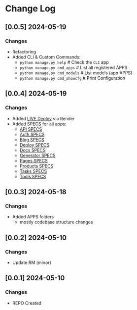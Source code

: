 # Change Log

## [0.0.5] 2024-05-19
### Changes

- Refactoring
- Added CLI & Custom Commands:
  - `python manage.py help`         # Check the `CLI` app
  - `python manage.py cmd_apps`     # List all registered APPS
  - `python manage.py cmd_models`   # List models (app APPS)
  - `python manage.py cmd_showcfg`  # Print Configuration

## [0.0.4] 2024-05-19
### Changes

- Added [LIVE Deploy](https://appseed-v2.onrender.com/) via Render
- Added SPECS for all apps:
  - [API SPECS](https://github.com/app-generator/appseed-v2/blob/main/apps/api/README.md)
  - [Auth SPECS](https://github.com/app-generator/appseed-v2/blob/main/apps/auth/README.md)
  - [Blog SPECS](https://github.com/app-generator/appseed-v2/blob/main/apps/blog/README.md)
  - [Deploy SPECS](https://github.com/app-generator/appseed-v2/blob/main/apps/deploy/README.md)
  - [Docs SPECS](https://github.com/app-generator/appseed-v2/blob/main/apps/docs/README.md)
  - [Generator SPECS](https://github.com/app-generator/appseed-v2/blob/main/apps/generator/README.md)
  - [Pages SPECS](https://github.com/app-generator/appseed-v2/blob/main/apps/pages/README.md)
  - [Products SPECS](https://github.com/app-generator/appseed-v2/blob/main/apps/products/README.md)
  - [Tasks SPECS](https://github.com/app-generator/appseed-v2/blob/main/apps/tasks/README.md)
  - [Tools SPECS](https://github.com/app-generator/appseed-v2/blob/main/apps/tools/README.md)

## [0.0.3] 2024-05-18
### Changes

- Added APPS folders
  - mostly codebase structure changes 

## [0.0.2] 2024-05-10
### Changes

- Update RM (minor)

## [0.0.1] 2024-05-10
### Changes

- REPO Created
